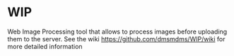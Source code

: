 # WIP
Web Image Processing tool that allows to process images before uploading them to the server. See the wiki https://github.com/dmsmdms/WIP/wiki for more detailed information
